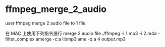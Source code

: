 ffmpeg_merge_2_audio
====================

user ffmpeg merge 2 audio file to 1 file

在 MAC 上使用下列指令進行 merge 2 audio file
./ffmpeg -i 1.mp3 -i 2.m4a -filter_complex amerge -c:a libmp3lame -q:a 4 output.mp3
